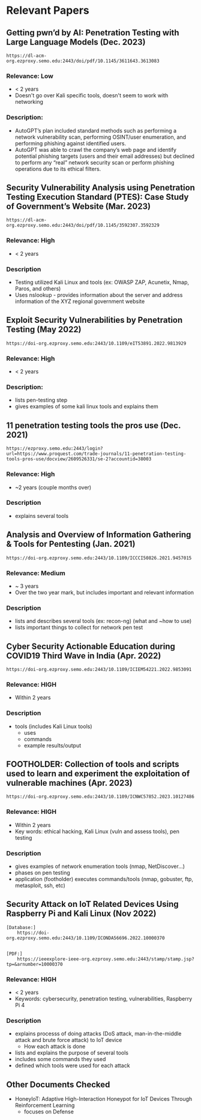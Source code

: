 # Relevant Papers

## Getting pwn’d by AI: Penetration Testing with Large Language Models (Dec. 2023)
	https://dl-acm-org.ezproxy.semo.edu:2443/doi/pdf/10.1145/3611643.3613083

### Relevance: Low
* < 2 years
* Doesn't go over Kali specific tools, doesn't seem to work with networking

### Description:
* AutoGPT’s plan included standard methods such as performing a network vulnerability scan, performing OSINT/user enumeration, and performing phishing against identified users.
* AutoGPT was able to crawl the company’s web page and identify potential phishing targets (users and their email addresses) but declined to perform any “real” network security scan or perform phishing operations due to its ethical filters. 

<!-- --------------------------------------------------------------------------------------------------------------------- -->


## Security Vulnerability Analysis using Penetration Testing Execution Standard (PTES): Case Study of Government’s Website (Mar. 2023)
	https://dl-acm-org.ezproxy.semo.edu:2443/doi/pdf/10.1145/3592307.3592329

### Relevance: High
* < 2 years

### Description
* Testing utilized Kali Linux and tools (ex: OWASP ZAP, Acunetix, Nmap, Paros, and others)
* Uses nslookup - provides information about the server and address information of the XYZ regional government website

<!-- --------------------------------------------------------------------------------------------------------------------- -->


## Exploit Security Vulnerabilities by Penetration Testing (May 2022)
	https://doi-org.ezproxy.semo.edu:2443/10.1109/eIT53891.2022.9813929
	
### Relevance: High
* < 2 years

### Description:
* lists pen-testing step
* gives examples of some kali linux tools and explains them

<!-- --------------------------------------------------------------------------------------------------------------------- -->


## 11 penetration testing tools the pros use (Dec. 2021)
	https://ezproxy.semo.edu:2443/login?url=https://www.proquest.com/trade-journals/11-penetration-testing-tools-pros-use/docview/2609526331/se-2?accountid=38003

### Relevance: High
* ~2 years (couple months over)

### Description
* explains several tools

<!-- --------------------------------------------------------------------------------------------------------------------- -->


## Analysis and Overview of Information Gathering & Tools for Pentesting (Jan. 2021)
	https://doi-org.ezproxy.semo.edu:2443/10.1109/ICCCI50826.2021.9457015
	
### Relevance: Medium 
* ~ 3 years
* Over the two year mark, but includes important and relevant information

### Description
* lists and describes several tools (ex: recon-ng) (what and ~how to use)
* lists important things to collect for network pen test

<!-- --------------------------------------------------------------------------------------------------------------------- -->


## Cyber Security Actionable Education during COVID19 Third Wave in India (Apr. 2022)
	https://doi-org.ezproxy.semo.edu:2443/10.1109/ICIEM54221.2022.9853091
	
### Relevance: **HIGH**
* Within 2 years

### Description
* tools (includes Kali Linux tools)
	* uses
	* commands
	* example results/output


<!-- --------------------------------------------------------------------------------------------------------------------- -->

## FOOTHOLDER: Collection of tools and scripts used to learn and experiment the exploitation of vulnerable machines (Apr. 2023)
	https://doi-org.ezproxy.semo.edu:2443/10.1109/ICNWC57852.2023.10127486

### Relevance: **HIGH**
* Within 2 years
* Key words: ethical hacking, Kali Linux (vuln and assess tools), pen testing

### Description
* gives examples of network enumeration tools (nmap, NetDiscover...)
* phases on pen testing
* application (footholder) executes commands/tools (nmap, gobuster, ftp, metasploit, ssh, etc)


<!-- --------------------------------------------------------------------------------------------------------------------- -->

## Security Attack on IoT Related Devices Using Raspberry Pi and Kali Linux (Nov 2022)
	[Database:]
		https://doi-org.ezproxy.semo.edu:2443/10.1109/ICONDA56696.2022.10000370
	
	
	[PDF:] 
		https://ieeexplore-ieee-org.ezproxy.semo.edu:2443/stamp/stamp.jsp?tp=&arnumber=10000370

### Relevance: **HIGH**
* < 2 years
* Keywords: cybersecurity, penetration testing, vulnerabilities, Raspberry Pi 4

### Description
* explains processs of doing attacks (DoS attack, man-in-the-middle attack and brute force attack) to IoT device
	* How each attack is done
* lists and explains the purpose of several tools
* includes some commands they used
* defined which tools were used for each attack



<!-- --------------------------------------------------------------------------------------------------------------------- -->
<!-- --------------------------------------------------------------------------------------------------------------------- -->
<!-- --------------------------------------------------------------------------------------------------------------------- -->



## Other Documents Checked
* HoneyIoT: Adaptive High-Interaction Honeypot for IoT Devices	Through Reinforcement Learning
	* focuses on Defense
